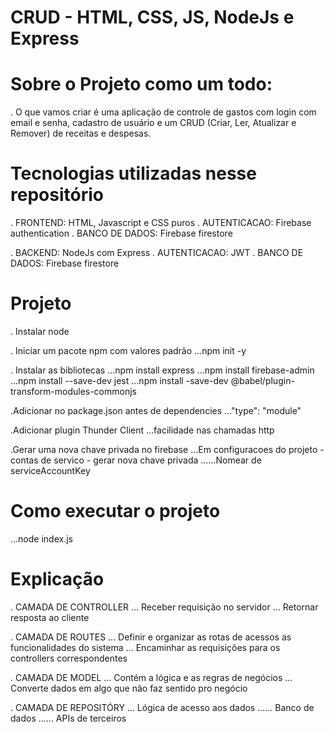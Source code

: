 # CRUD - HTML, CSS, JS, NodeJs e Express

# Sobre o Projeto como um todo:

. O que vamos criar é uma aplicação de controle de gastos com login com email e senha, cadastro de usuário e um CRUD (Criar, Ler, Atualizar e Remover) de receitas e despesas.

# Tecnologias utilizadas nesse repositório

. FRONTEND: HTML, Javascript e CSS puros
. AUTENTICACAO: Firebase authentication
. BANCO DE DADOS: Firebase firestore

. BACKEND: NodeJs com Express
. AUTENTICACAO: JWT
. BANCO DE DADOS: Firebase firestore

# Projeto

. Instalar node

. Iniciar um pacote npm com valores padrão
...npm init -y

. Instalar as bibliotecas
...npm install express
...npm install firebase-admin
...npm install --save-dev jest
...npm install -save-dev @babel/plugin-transform-modules-commonjs

.Adicionar no package.json antes de dependencies
..."type": "module"

.Adicionar plugin Thunder Client
...facilidade nas chamadas http

.Gerar uma nova chave privada no firebase
...Em configuracoes do projeto - contas de servico - gerar nova chave privada
......Nomear de serviceAccountKey

# Como executar o projeto

...node index.js

#

#

#

# Explicação

. CAMADA DE CONTROLLER
... Receber requisição no servidor
... Retornar resposta ao cliente

. CAMADA DE ROUTES
... Definir e organizar as rotas de acessos as funcionalidades do sistema
... Encaminhar as requisições para os controllers correspondentes

. CAMADA DE MODEL
... Contém a lógica e as regras de negócios
... Converte dados em algo que não faz sentido pro negócio

. CAMADA DE REPOSITÓRY
... Lógica de acesso aos dados
...... Banco de dados
...... APIs de terceiros
